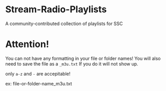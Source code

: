# Stream-Radio-Playlists
A community-contributed collection of playlists for SSC

# **Attention!**
You can not have any formatting in your file or folder names!
You will also need to save the file as a ```_m3u.txt```
If you do it will not show up.

only ```a-z``` and ```-``` are accepitable!

ex: 
file-or-folder-name_m3u.txt
